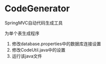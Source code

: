 # CodeGenerator
SpringMVC自动代码生成工具

为单个表生成程序
1. 修改database.properties中的数据库连接设置
2. 修改CodeUtil.java中的设置
3. 运行该java文件
